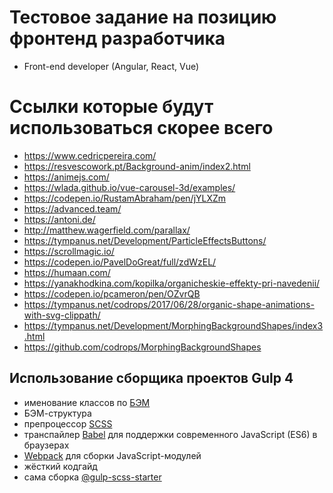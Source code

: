 # Тестовое задание на позицию фронтенд разработчика
* Front-end developer (Angular, React, Vue)

# Ссылки которые будут использоваться скорее всего
* https://www.cedricpereira.com/
* https://resvescowork.pt/Background-anim/index2.html
* https://animejs.com/
* https://wlada.github.io/vue-carousel-3d/examples/
* https://codepen.io/RustamAbraham/pen/jYLXZm
* https://advanced.team/
* https://antoni.de/
* http://matthew.wagerfield.com/parallax/
* https://tympanus.net/Development/ParticleEffectsButtons/
* https://scrollmagic.io/
* https://codepen.io/PavelDoGreat/full/zdWzEL/
* https://humaan.com/
* https://yanakhodkina.com/kopilka/organicheskie-effekty-pri-navedenii/
* https://codepen.io/pcameron/pen/OZvrQB
* https://tympanus.net/codrops/2017/06/28/organic-shape-animations-with-svg-clippath/
* https://tympanus.net/Development/MorphingBackgroundShapes/index3.html
* https://github.com/codrops/MorphingBackgroundShapes

## Использование сборщика проектов Gulp 4
* именование классов по [БЭМ](https://ru.bem.info/)
* БЭМ-структура
* препроцессор [SCSS](https://sass-lang.com/)
* транспайлер [Babel](https://babeljs.io/) для поддержки современного JavaScript (ES6) в браузерах
* [Webpack](https://webpack.js.org/) для сборки JavaScript-модулей
* жёсткий кодгайд
* сама сборка [@gulp-scss-starter](https://github.com/andreyalexeich/gulp-scss-starter)
